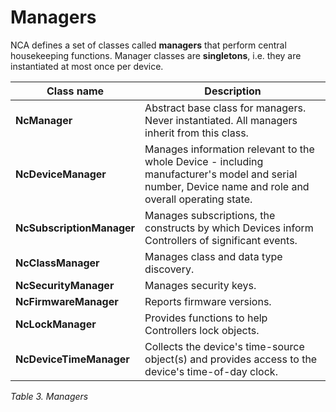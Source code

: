 # Managers

NCA defines a set of classes called **managers** that perform central housekeeping functions. Manager classes are **singletons**, i.e. they are instantiated at most once per device.

| **Class name** | **Description** |
| --- | --- |
| **NcManager** | Abstract base class for managers. Never instantiated. All managers inherit from this class. |
| **NcDeviceManager** | Manages information relevant to the whole Device - including manufacturer's model and serial number, Device name and role and overall operating state. |
| **NcSubscriptionManager** | Manages subscriptions, the constructs by which Devices inform Controllers of significant events. |
| **NcClassManager** | Manages class and data type discovery. |
| **NcSecurityManager** | Manages security keys. |
| **NcFirmwareManager** | Reports firmware versions. |
| **NcLockManager** | Provides functions to help Controllers lock objects. |
| **NcDeviceTimeManager** | Collects the device's time-source object(s) and provides access to the device's time-of-day clock. |

*Table 3. Managers* 
